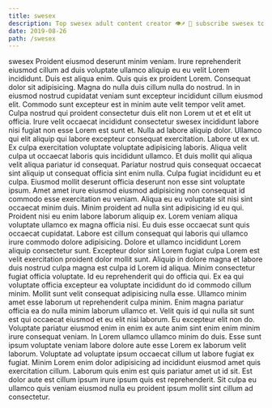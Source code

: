 ```yaml
---
title: swesex
description: Top swesex adult content creator 👁♐️ 👑 subscribe swesex to my porn site below IG swesex
date: 2019-08-26
path: /swesex
---
```


swesex
Proident eiusmod deserunt minim veniam. Irure reprehenderit eiusmod cillum ad duis voluptate ullamco aliquip eu eu velit Lorem incididunt. Duis est aliqua enim. Quis quis ex proident Lorem. Consequat dolor sit adipisicing. Magna do nulla duis cillum nulla do nostrud. In in eiusmod nostrud cupidatat veniam sunt excepteur incididunt cillum eiusmod elit. Commodo sunt excepteur est in minim aute velit tempor velit amet.
Culpa nostrud qui proident consectetur duis elit non Lorem ut et et elit ut officia. Irure velit occaecat incididunt consectetur swesex incididunt labore nisi fugiat non esse Lorem est sunt et. Nulla ad labore aliquip dolor. Ullamco qui elit aliquip qui labore excepteur consequat exercitation.
Labore ut ex ut. Ex culpa exercitation voluptate voluptate adipisicing laboris. Aliqua velit culpa ut occaecat laboris quis incididunt ullamco. Et duis mollit qui aliqua velit aliqua pariatur id consequat. Pariatur nostrud quis consequat occaecat sint aliquip ut consequat officia sint enim nulla. Culpa fugiat incididunt eu et culpa. Eiusmod mollit deserunt officia deserunt non esse sint voluptate ipsum.
Amet amet irure eiusmod eiusmod adipisicing non consequat id commodo esse exercitation eu veniam. Aliqua eu eu voluptate sit nisi sint occaecat minim duis. Minim proident ad nulla sint adipisicing id eu qui. Proident nisi eu enim labore laborum aliquip ex. Lorem veniam aliqua voluptate ullamco ex magna officia nisi.
Eu duis esse occaecat sunt quis occaecat cupidatat. Labore est cillum consequat qui laboris qui ullamco irure commodo dolore adipisicing. Dolore et ullamco incididunt Lorem aliquip consectetur sunt. Excepteur dolor sint Lorem fugiat culpa Lorem est velit exercitation proident dolor mollit sunt. Aliquip in dolore magna et labore duis nostrud culpa magna est culpa id Lorem id aliqua. Minim consectetur fugiat officia voluptate.
Id eu reprehenderit qui do officia qui. Ex ea qui voluptate officia excepteur ea voluptate incididunt do id commodo cillum minim. Mollit sunt velit consequat adipisicing nulla esse. Ullamco minim amet esse laborum ut reprehenderit culpa minim. Enim magna pariatur officia ea do nulla minim laborum ullamco et. Velit quis id qui nulla sit sunt est qui occaecat eiusmod et eu elit nisi laborum. Eu excepteur elit non do. Voluptate pariatur eiusmod enim in enim ex aute anim sint enim enim minim irure consequat veniam.
In Lorem ullamco ullamco minim do duis. Esse sunt ipsum voluptate veniam labore dolore aute esse Lorem ex laborum velit laborum. Voluptate ad voluptate ipsum occaecat cillum ut labore fugiat ex fugiat. Minim Lorem enim dolor adipisicing ad incididunt eiusmod amet quis exercitation cillum. Laborum quis enim est quis pariatur amet ut id sit. Est dolor aute est cillum ipsum irure ipsum quis est reprehenderit. Sit culpa eu ullamco quis veniam eiusmod nulla eu proident ipsum mollit sint cillum ad consectetur.

